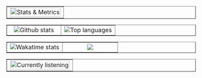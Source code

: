 <table border="1px" align="center">
    <tr>
        <td colspan="10">
            <img width="100%" alt="Stats & Metrics" src="https://api.vit.codes/metrics">
        </td>
    </tr>
</table>

<table border="1px" align="center">
    <tr>
        <td width="50%" align="center">  
            <img
            alt="Github stats"
            src="https://github-stats.vit.codes?username=elendil7&amp;theme=transparent&amp;show=reviews,discussions_started,discussions_answered,prs_merged,prs_merged_percentage&amp;show_icons=true&amp;rank_icon=percentile&amp;hide_border=true&amp;border_radius=25">
        </td>
        <td align="center">
            <img
            alt="Top languages"
            src="https://github-stats.vit.codes/top-langs?username=elendil7&amp;theme=transparent&amp;layout=donut&amp;count_private=true&amp;hide_border=true&amp;border_radius=25">
        </td>
    </tr>
</table>

<table border="1px" align="center">
    <tr>
        <td width="50%" align="center">
            <img
            alt="Wakatime stats"
            src="https://github-stats.vit.codes/wakatime?username=aragorn&amp;theme=transparent&amp;hide_border=true&amp;layout=compact&amp;border_radius=25">
        </td>
        <td align="center">
            <img
            src="https://www.codewars.com/users/elendil7/badges/large">
        </td>
    </tr>
</table>

<table border="1px" align="center">
    <tr>
        <td colspan="10">
            <img width="100%" align="center" alt="Currently listening" src="https://api.vit.codes/currently-listening?timestamp=723498002">
        </td>
    </tr>
</table>


